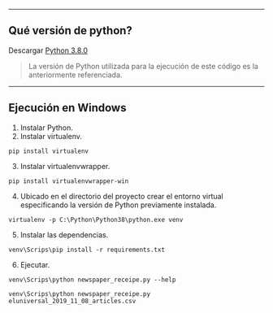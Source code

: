 ----
## Qué versión de python?
Descargar [Python 3.8.0](https://www.python.org/ftp/python/3.8.0/python-3.8.0-amd64.exe)

> La versión de Python utilizada para la ejecución de este código es la anteriormente referenciada.

----
## Ejecución en Windows
1. Instalar Python.
2. Instalar virtualenv.
```
pip install virtualenv
```
3. Instalar virtualenvwrapper.
```
pip install virtualenvwrapper-win
```
4. Ubicado en el directorio del proyecto crear el entorno virtual especificando la versión de Python previamente instalada.
```
virtualenv -p C:\Python\Python38\python.exe venv
```
5. Instalar las dependencias.
```
venv\Scrips\pip install -r requirements.txt
```
6. Ejecutar.
```
venv\Scrips\python newspaper_receipe.py --help
```
```
venv\Scrips\python newspaper_receipe.py eluniversal_2019_11_08_articles.csv
```
